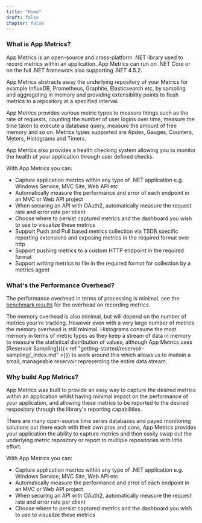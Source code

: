 ```yaml
---
title: "Home"
draft: false
chapter: false
---
```


### What is App Metrics?

App Metrics is an open-source and cross-platform .NET library used to record metrics within an application. App Metrics can run on .NET Core or on the full .NET framework also supporting .NET 4.5.2.

App Metrics abstracts away the underlying repository of your Metrics for example InfluxDB, Prometheus, Graphite, Elasticsearch etc, by sampling and aggregating in memory and providing extensibility points to flush metrics to a repository at a specified interval.

App Metrics provides various metric types to measure things such as the rate of requests, counting the number of user logins over time, measure the time taken to execute a database query, measure the amount of free memory and so on. Metrics types supported are Apdex, Gauges, Counters, Meters, Histograms and Timers.

App Metrics also provides a health checking system allowing you to monitor the health of your application through user defined checks.

With App Metrics you can:

+ Capture application metrics within any type of .NET application e.g. Windows Service, MVC Site, Web API etc
+ Automatically measure the performance and error of each endpoint in an MVC or Web API project
+ When securing an API with OAuth2, automatically measure the request rate and error rate per client
+ Choose where to persist captured metrics and the dashboard you wish to use to visualize these metrics
+ Support Push and Pull based metrics collection via TSDB specific reporting extensions and exposing metrics in the required format over http
+ Support pushing metrics to a custom HTTP endpoint in the required format
+ Support writing metrics to file in the required format for collection by a metrics agent

### What's the Performance Overhead?

The performance overhead in terms of processing is minimal, see the [benchmark results](https://github.com/AppMetrics/AppMetrics/tree/master/benchmarks/App.Metrics.Benchmarks.Runner/BenchmarkDotNet.Artifacts/results) for the overhead on recording metrics.

The memory overhead is also minimal, but will depend on the number of metrics your're tracking. However even with a very large number of metrics the memory overhead is still minimal. Histograms consume the most memory in terms of metric types as they keep a stream of data in memory to measure the statistical distribution of values, although App Metrics uses [Reservoir Sampling]({{< ref "getting-started/reservoir-sampling/_index.md" >}}) to work around this which allows us to maitain a small, manageable reservoir representing the entire data stream.

### Why build App Metrics?

App Metrics was built to provide an easy way to capture the desired metrics within an application whilst having minimal impact on the performance of your application, and allowing these metrics to be reported to the desired respository through the library's reporting capabilities.

There are many open-source time series databases and payed monitoring solutions out there each with their own pros and cons, App Metrics provides your application the ability to capture metrics and then easily swap out the underlying metric repository or report to multiple repositories with little effort.

With App Metrics you can:

+ Capture application metrics within any type of .NET application e.g. Windows Service, MVC Site, Web API etc
+ Automatically measure the performance and error of each endpoint in an MVC or Web API project
+ When securing an API with OAuth2, automatically measure the request rate and error rate per client
+ Choose where to persist captured metrics and the dashboard you wish to use to visualize these metrics